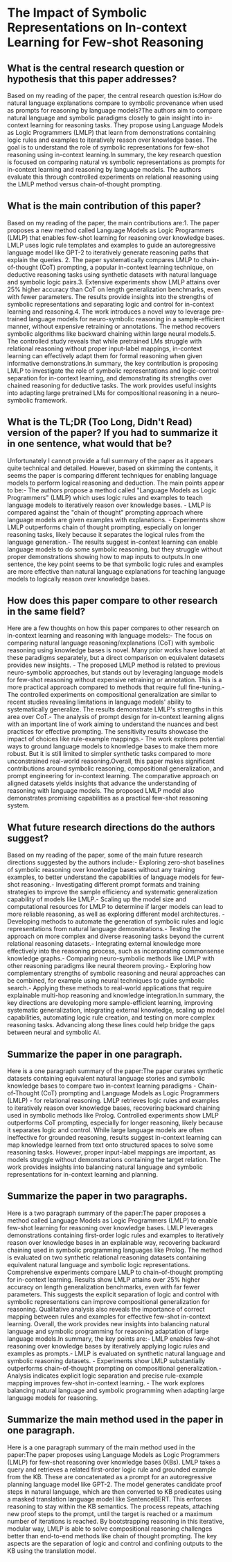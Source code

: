 # The Impact of Symbolic Representations on In-context Learning for   Few-shot Reasoning

## What is the central research question or hypothesis that this paper addresses?

Based on my reading of the paper, the central research question is:How do natural language explanations compare to symbolic provenance when used as prompts for reasoning by language models?The authors aim to compare natural language and symbolic paradigms closely to gain insight into in-context learning for reasoning tasks. They propose using Language Models as Logic Programmers (LMLP) that learn from demonstrations containing logic rules and examples to iteratively reason over knowledge bases. The goal is to understand the role of symbolic representations for few-shot reasoning using in-context learning.In summary, the key research question is focused on comparing natural vs symbolic representations as prompts for in-context learning and reasoning by language models. The authors evaluate this through controlled experiments on relational reasoning using the LMLP method versus chain-of-thought prompting.


## What is the main contribution of this paper?

Based on my reading of the paper, the main contributions are:1. The paper proposes a new method called Language Models as Logic Programmers (LMLP) that enables few-shot learning for reasoning over knowledge bases. LMLP uses logic rule templates and examples to guide an autoregressive language model like GPT-2 to iteratively generate reasoning paths that explain the queries. 2. The paper systematically compares LMLP to chain-of-thought (CoT) prompting, a popular in-context learning technique, on deductive reasoning tasks using synthetic datasets with natural language and symbolic logic pairs.3. Extensive experiments show LMLP attains over 25% higher accuracy than CoT on length generalization benchmarks, even with fewer parameters. The results provide insights into the strengths of symbolic representations and separating logic and control for in-context learning and reasoning.4. The work introduces a novel way to leverage pre-trained language models for neuro-symbolic reasoning in a sample-efficient manner, without expensive retraining or annotations. The method recovers symbolic algorithms like backward chaining within large neural models.5. The controlled study reveals that while pretrained LMs struggle with relational reasoning without proper input-label mappings, in-context learning can effectively adapt them for formal reasoning when given informative demonstrations.In summary, the key contribution is proposing LMLP to investigate the role of symbolic representations and logic-control separation for in-context learning, and demonstrating its strengths over chained reasoning for deductive tasks. The work provides useful insights into adapting large pretrained LMs for compositional reasoning in a neuro-symbolic framework.


## What is the TL;DR (Too Long, Didn't Read) version of the paper? If you had to summarize it in one sentence, what would that be?

Unfortunately I cannot provide a full summary of the paper as it appears quite technical and detailed. However, based on skimming the contents, it seems the paper is comparing different techniques for enabling language models to perform logical reasoning and deduction. The main points appear to be:- The authors propose a method called "Language Models as Logic Programmers" (LMLP) which uses logic rules and examples to teach language models to iteratively reason over knowledge bases. - LMLP is compared against the "chain of thought" prompting approach where language models are given examples with explanations. - Experiments show LMLP outperforms chain of thought prompting, especially on longer reasoning tasks, likely because it separates the logical rules from the language generation.- The results suggest in-context learning can enable language models to do some symbolic reasoning, but they struggle without proper demonstrations showing how to map inputs to outputs.In one sentence, the key point seems to be that symbolic logic rules and examples are more effective than natural language explanations for teaching language models to logically reason over knowledge bases.


## How does this paper compare to other research in the same field?

Here are a few thoughts on how this paper compares to other research on in-context learning and reasoning with language models:- The focus on comparing natural language reasoning/explanations (CoT) with symbolic reasoning using knowledge bases is novel. Many prior works have looked at these paradigms separately, but a direct comparison on equivalent datasets provides new insights. - The proposed LMLP method is related to previous neuro-symbolic approaches, but stands out by leveraging language models for few-shot reasoning without expensive retraining or annotation. This is a more practical approach compared to methods that require full fine-tuning.- The controlled experiments on compositional generalization are similar to recent studies revealing limitations in language models' ability to systematically generalize. The results demonstrate LMLP's strengths in this area over CoT.- The analysis of prompt design for in-context learning aligns with an important line of work aiming to understand the nuances and best practices for effective prompting. The sensitivity results showcase the impact of choices like rule-example mappings.- The work explores potential ways to ground language models to knowledge bases to make them more robust. But it is still limited to simpler synthetic tasks compared to more unconstrained real-world reasoning.Overall, this paper makes significant contributions around symbolic reasoning, compositional generalization, and prompt engineering for in-context learning. The comparative approach on aligned datasets yields insights that advance the understanding of reasoning with language models. The proposed LMLP model also demonstrates promising capabilities as a practical few-shot reasoning system.


## What future research directions do the authors suggest?

Based on my reading of the paper, some of the main future research directions suggested by the authors include:- Exploring zero-shot baselines of symbolic reasoning over knowledge bases without any training examples, to better understand the capabilities of language models for few-shot reasoning.- Investigating different prompt formats and training strategies to improve the sample efficiency and systematic generalization capability of models like LMLP.- Scaling up the model size and computational resources for LMLP to determine if larger models can lead to more reliable reasoning, as well as exploring different model architectures. - Developing methods to automate the generation of symbolic rules and logic representations from natural language demonstrations.- Testing the approach on more complex and diverse reasoning tasks beyond the current relational reasoning datasets.- Integrating external knowledge more effectively into the reasoning process, such as incorporating commonsense knowledge graphs.- Comparing neuro-symbolic methods like LMLP with other reasoning paradigms like neural theorem proving.- Exploring how complementary strengths of symbolic reasoning and neural approaches can be combined, for example using neural techniques to guide symbolic search.- Applying these methods to real-world applications that require explainable multi-hop reasoning and knowledge integration.In summary, the key directions are developing more sample-efficient learning, improving systematic generalization, integrating external knowledge, scaling up model capabilities, automating logic rule creation, and testing on more complex reasoning tasks. Advancing along these lines could help bridge the gaps between neural and symbolic AI.


## Summarize the paper in one paragraph.

Here is a one paragraph summary of the paper:The paper curates synthetic datasets containing equivalent natural language stories and symbolic knowledge bases to compare two in-context learning paradigms - Chain-of-Thought (CoT) prompting and Language Models as Logic Programmers (LMLP) - for relational reasoning. LMLP retrieves logic rules and examples to iteratively reason over knowledge bases, recovering backward chaining used in symbolic methods like Prolog. Controlled experiments show LMLP outperforms CoT prompting, especially for longer reasoning, likely because it separates logic and control. While large language models are often ineffective for grounded reasoning, results suggest in-context learning can map knowledge learned from text onto structured spaces to solve some reasoning tasks. However, proper input-label mappings are important, as models struggle without demonstrations containing the target relation. The work provides insights into balancing natural language and symbolic representations for in-context learning and planning.


## Summarize the paper in two paragraphs.

Here is a two paragraph summary of the paper:The paper proposes a method called Language Models as Logic Programmers (LMLP) to enable few-shot learning for reasoning over knowledge bases. LMLP leverages demonstrations containing first-order logic rules and examples to iteratively reason over knowledge bases in an explainable way, recovering backward chaining used in symbolic programming languages like Prolog. The method is evaluated on two synthetic relational reasoning datasets containing equivalent natural language and symbolic logic representations. Comprehensive experiments compare LMLP to chain-of-thought prompting for in-context learning. Results show LMLP attains over 25% higher accuracy on length generalization benchmarks, even with far fewer parameters. This suggests the explicit separation of logic and control with symbolic representations can improve compositional generalization for reasoning. Qualitative analysis also reveals the importance of correct mapping between rules and examples for effective few-shot in-context learning. Overall, the work provides new insights into balancing natural language and symbolic programming for reasoning adaptation of large language models.In summary, the key points are:- LMLP enables few-shot reasoning over knowledge bases by iteratively applying logic rules and examples as prompts.- LMLP is evaluated on synthetic natural language and symbolic reasoning datasets. - Experiments show LMLP substantially outperforms chain-of-thought prompting on compositional generalization.- Analysis indicates explicit logic separation and precise rule-example mapping improves few-shot in-context learning. - The work explores balancing natural language and symbolic programming when adapting large language models for reasoning.


## Summarize the main method used in the paper in one paragraph.

Here is a one paragraph summary of the main method used in the paper:The paper proposes using Language Models as Logic Programmers (LMLP) for few-shot reasoning over knowledge bases (KBs). LMLP takes a query and retrieves a related first-order logic rule and grounded example from the KB. These are concatenated as a prompt for an autoregressive planning language model like GPT-2. The model generates candidate proof steps in natural language, which are then converted to KB predicates using a masked translation language model like SentenceBERT. This enforces reasoning to stay within the KB semantics. The process repeats, attaching new proof steps to the prompt, until the target is reached or a maximum number of iterations is reached. By bootstrapping reasoning in this iterative, modular way, LMLP is able to solve compositional reasoning challenges better than end-to-end methods like chain of thought prompting. The key aspects are the separation of logic and control and confining outputs to the KB using the translation model.
